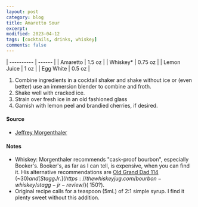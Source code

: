 ```yaml
---
layout: post
category: blog
title: Amaretto Sour
excerpt:
modified: 2023-04-12
tags: [cocktails, drinks, whiskey]
comments: false
---
```



| ---------- | ------ |
| Amaretto | 1.5 oz |
| Whiskey* | 0.75 oz |
| Lemon Juice | 1 oz |
| Egg White | 0.5 oz |


1. Combine ingredients in a cocktail shaker and shake without ice or (even better) use an immersion blender to combine and froth.
2. Shake well with cracked ice.
3. Strain over fresh ice in an old fashioned glass
4. Garnish with lemon peel and brandied cherries, if desired.


#### Source
- [Jeffrey Morgenthaler](https://jeffreymorgenthaler.com/i-make-the-best-amaretto-sour-in-the-world/)

#### Notes
* Whiskey: Morgenthaler recommends "cask-proof bourbon", especially Booker's. Booker's, as far as I can tell, is expensive, when you can find it. His alternative recommendations are [Old Grand Dad 114](https://thewhiskeyjug.com/bourbon-whiskey/old-grand-dad-114-review/) (~$30) and [Stagg Jr.](https://thewhiskeyjug.com/bourbon-whiskey/stagg-jr-review/) (~$150?).
* Original recipe calls for a teaspoon (5mL) of 2:1 simple syrup. I find it plenty sweet without this addition.
